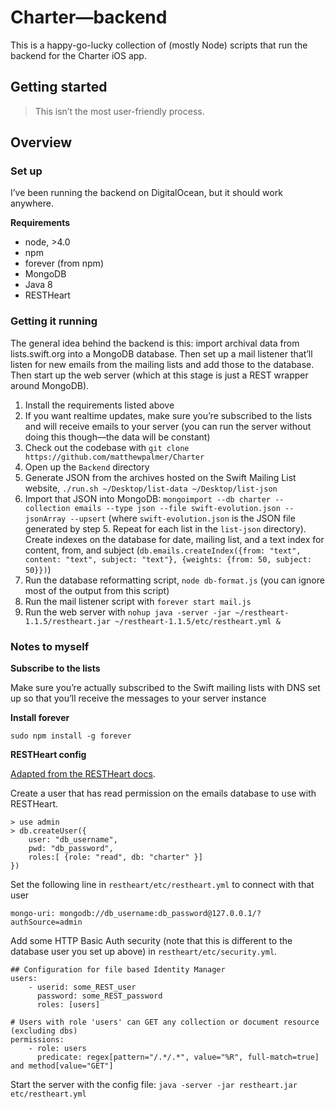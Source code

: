# Charter—backend

This is a happy-go-lucky collection of (mostly Node) scripts that run the backend for the Charter iOS app.

## Getting started

> This isn’t the most user-friendly process.

## Overview

### Set up

I’ve been running the backend on DigitalOcean, but it should work anywhere.

**Requirements**

- node, >4.0
- npm
- forever (from npm)
- MongoDB
- Java 8
- RESTHeart

### Getting it running

The general idea behind the backend is this: import archival data from lists.swift.org into a MongoDB database. Then set up a mail listener that’ll listen for new emails from the mailing lists and add those to the database. Then start up the web server (which at this stage is just a REST wrapper around MongoDB).

1. Install the requirements listed above
2. If you want realtime updates, make sure you’re subscribed to the lists and will receive emails to your server (you can run the server without doing this though—the data will be constant)
2. Check out the codebase with `git clone https://github.com/matthewpalmer/Charter`
4. Open up the `Backend` directory
5. Generate JSON from the archives hosted on the Swift Mailing List website, `./run.sh ~/Desktop/list-data ~/Desktop/list-json`
6. Import that JSON into MongoDB: `mongoimport --db charter --collection emails --type json --file swift-evolution.json --jsonArray --upsert` (where `swift-evolution.json` is the JSON file generated by step 5. Repeat for each list in the `list-json` directory). Create indexes on the database for date, mailing list, and a text index for content, from, and subject (`db.emails.createIndex({from: "text", content: "text", subject: "text"}, {weights: {from: 50, subject: 50}})`)
7. Run the database reformatting script, `node db-format.js` (you can ignore most of the output from this script)
8. Run the mail listener script with `forever start mail.js`
9. Run the web server with `nohup java -server -jar ~/restheart-1.1.5/restheart.jar ~/restheart-1.1.5/etc/restheart.yml &`

### Notes to myself

**Subscribe to the lists**

Make sure you’re actually subscribed to the Swift mailing lists with DNS set up so that you’ll receive the messages to your server instance

**Install forever**

`sudo npm install -g forever`

**RESTHeart config**

[Adapted from the RESTHeart docs](https://softinstigate.atlassian.net/wiki/display/RH/Installation+and+Setup#InstallationandSetup-auth-with-jep).

Create a user that has read permission on the emails database to use with RESTHeart.

```
> use admin
> db.createUser({
    user: "db_username",
    pwd: "db_password",
    roles:[ {role: "read", db: "charter" }]
})
```

Set the following line in `restheart/etc/restheart.yml` to connect with that user

```
mongo-uri: mongodb://db_username:db_password@127.0.0.1/?authSource=admin
```

Add some HTTP Basic Auth security (note that this is different to the database user you set up above) in `restheart/etc/security.yml`.

```
## Configuration for file based Identity Manager
users:
    - userid: some_REST_user
      password: some_REST_password
      roles: [users]
```

```
# Users with role 'users' can GET any collection or document resource (excluding dbs)
permissions:
    - role: users
      predicate: regex[pattern="/.*/.*", value="%R", full-match=true] and method[value="GET"]
```

Start the server with the config file: `java -server -jar restheart.jar etc/restheart.yml `
